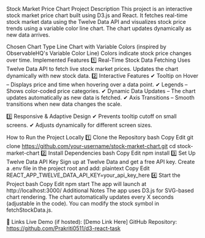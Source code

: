 Stock Market Price Chart
Project Description
This project is an interactive stock market price chart built using D3.js and React. It fetches real-time stock market data using the Twelve Data API and visualizes stock price trends using a variable color line chart. The chart updates dynamically as new data arrives.

Chosen Chart Type
Line Chart with Variable Colors (inspired by ObservableHQ's Variable Color Line)
Colors indicate stock price changes over time.
Implemented Features
1️⃣ Real-Time Stock Data Fetching
Uses Twelve Data API to fetch live stock market prices.
Updates the chart dynamically with new stock data.
2️⃣ Interactive Features
✔ Tooltip on Hover – Displays price and time when hovering over a data point.
✔ Legends – Shows color-coded price categories.
✔ Dynamic Data Updates – The chart updates automatically as new data is fetched.
✔ Axis Transitions – Smooth transitions when new data changes the scale.

3️⃣ Responsive & Adaptive Design
✔ Prevents tooltip cutoff on small screens.
✔ Adjusts dynamically for different screen sizes.

How to Run the Project Locally
1️⃣ Clone the Repository
bash
Copy
Edit
git clone https://github.com/your-username/stock-market-chart.git
cd stock-market-chart
2️⃣ Install Dependencies
bash
Copy
Edit
npm install
3️⃣ Set Up Twelve Data API Key
Sign up at Twelve Data and get a free API key.
Create a .env file in the project root and add:
plaintext
Copy
Edit
REACT_APP_TWELVE_DATA_API_KEY=your_api_key_here
4️⃣ Start the Project
bash
Copy
Edit
npm start
The app will launch at http://localhost:3000/
Additional Notes
The app uses D3.js for SVG-based chart rendering.
The chart automatically updates every X seconds (adjustable in the code).
You can modify the stock symbol in fetchStockData.js.

🔗 Links
Live Demo (if hosted): [Demo Link Here]
GitHub Repository: https://github.com/Prakriti0511/d3-react-task
